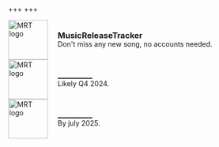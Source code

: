 +++
+++

<a href="https://github.com/BLCK-B/MusicReleaseTracker" target="_blank" style="display: flex; align-items: center; text-decoration: none;">
  <img src="/MRTlogo.svg" height="80" width="80" alt="MRT logo">
  <div style="margin-left: 20px; line-height: 1.2;">
    <h3 style="margin: 0; padding: 0;">MusicReleaseTracker</h3>
    <p style="margin: 0px; padding: 0;">Don't miss any new song, no accounts needed.</p>
  </div>
</a>

<a href="https://github.com/BLCK-B" target="_blank" style="display: flex; align-items: center; text-decoration: none;">
  <img src="/github.svg" height="80" width="80" alt="MRT logo">
  <div style="margin-left: 20px; line-height: 1.2;">
    <h3 style="margin: 0; padding: 0;">_________</h3>
    <p style="margin: 0px; padding: 0;">Likely Q4 2024.</p>
  </div>
</a>

<a href="https://github.com/BLCK-B" target="_blank" style="display: flex; align-items: center; text-decoration: none;">
  <img src="/github.svg" height="80" width="80" alt="MRT logo">
  <div style="margin-left: 20px; line-height: 1.2;">
    <h3 style="margin: 0; padding: 0;">_________</h3>
    <p style="margin: 0px; padding: 0;">By july 2025.</p>
  </div>
</a>
